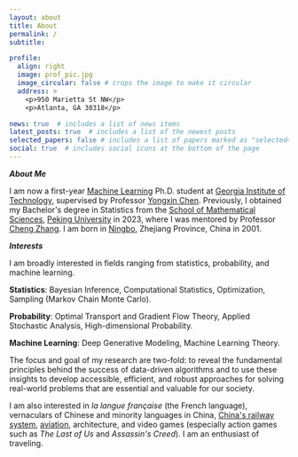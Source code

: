 ```yaml
---
layout: about
title: About
permalink: /
subtitle: 

profile:
  align: right
  image: prof_pic.jpg
  image_circular: false # crops the image to make it circular
  address: >
    <p>950 Marietta St NW</p>
    <p>Atlanta, GA 30318</p>

news: true  # includes a list of news items
latest_posts: true  # includes a list of the newest posts
selected_papers: false # includes a list of papers marked as "selected={true}"
social: true  # includes social icons at the bottom of the page
---
```


<strong><em>About Me</em></strong>

I am now a first-year <a href='https://ml.gatech.edu/'>Machine Learning</a> Ph.D. student at <a href='https://www.gatech.edu/'>Georgia Institute of Technology</a>, supervised by Professor <a href='https://yongxin.ae.gatech.edu/'>Yongxin Chen</a>. Previously, I obtained my Bachelor's degree in Statistics from the <a href='http://www.math.pku.edu.cn/'>School of Mathematical Sciences</a>, <a href='https://www.pku.edu.cn/'>Peking University</a> in 2023, where I was mentored by Professor <a href='https://zcrabbit.github.io/'>Cheng Zhang</a>. I am born in <a href='https://en.wikipedia.org/wiki/Ningbo/'>Ningbo</a>, Zhejiang Province, China in 2001.

<strong><em>Interests</em></strong>

I am broadly interested in fields ranging from statistics, probability, and machine learning. 

<strong>Statistics</strong>: Bayesian Inference, Computational Statistics, Optimization, Sampling (Markov Chain Monte Carlo).

<strong>Probability</strong>: Optimal Transport and Gradient Flow Theory, Applied Stochastic Analysis, High-dimensional Probability.

<strong>Machine Learning</strong>: Deep Generative Modeling, Machine Learning Theory.

The focus and goal of my research are two-fold: to reveal the fundamental principles behind the success of data-driven algorithms and to use these insights to develop accessible, efficient, and robust approaches for solving real-world problems that are essential and valuable for our society.

I am also interested in <i>la langue française</i> (the French language), vernaculars of Chinese and minority languages in China, <a href="https://www.openrailwaymap.org/">China's railway system</a>, <a href="https://www.flightradar24.com/">aviation</a>, architecture, and video games (especially action games such as <i>The Last of Us</i> and <i>Assassin's Creed</i>). I am an enthusiast of traveling.
